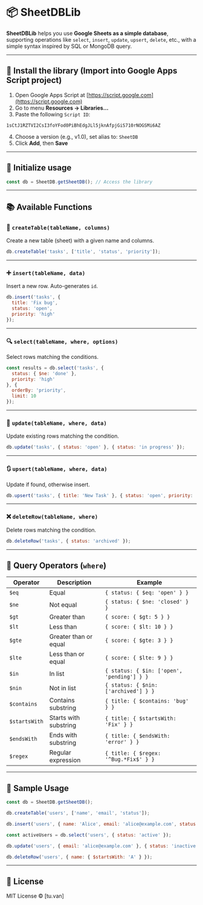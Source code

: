 
# 📦 SheetDBLib

**SheetDBLib** helps you use **Google Sheets as a simple database**, supporting operations like `select`, `insert`, `update`, `upsert`, `delete`, etc., with a simple syntax inspired by SQL or MongoDB query.

---

## 🚀 Install the library (Import into Google Apps Script project)

1. Open Google Apps Script at [https://script.google.com](https://script.google.com)
2. Go to menu **Resources → Libraries...**
3. Paste the following `Script ID`:

```
1sCtJ1RZTVI2CsI3foYFod0PiBhEdgJLl5jknAfpjGiS710rNOGSMi6AZ
```

4. Choose a version (e.g., v1.0), set alias to: `SheetDB`
5. Click **Add**, then **Save**

---

## 🧠 Initialize usage

```javascript
const db = SheetDB.getSheetDB(); // Access the library
```

---

## 📚 Available Functions

### 🧱 `createTable(tableName, columns)`
Create a new table (sheet) with a given name and columns.

```javascript
db.createTable('tasks', ['title', 'status', 'priority']);
```

---

### ➕ `insert(tableName, data)`
Insert a new row. Auto-generates `id`.

```javascript
db.insert('tasks', {
  title: 'Fix bug',
  status: 'open',
  priority: 'high'
});
```

---

### 🔍 `select(tableName, where, options)`
Select rows matching the conditions.

```javascript
const results = db.select('tasks', {
  status: { $ne: 'done' },
  priority: 'high'
}, {
  orderBy: 'priority',
  limit: 10
});
```

---

### 🔁 `update(tableName, where, data)`
Update existing rows matching the condition.

```javascript
db.update('tasks', { status: 'open' }, { status: 'in progress' });
```

---

### 🔃 `upsert(tableName, where, data)`
Update if found, otherwise insert.

```javascript
db.upsert('tasks', { title: 'New Task' }, { status: 'open', priority: 'low' });
```

---

### ❌ `deleteRow(tableName, where)`
Delete rows matching the condition.

```javascript
db.deleteRow('tasks', { status: 'archived' });
```

---

## 🔧 Query Operators (`where`)

| Operator       | Description                     | Example                                           |
|----------------|----------------------------------|--------------------------------------------------|
| `$eq`          | Equal                            | `{ status: { $eq: 'open' } }`                   |
| `$ne`          | Not equal                        | `{ status: { $ne: 'closed' } }`                 |
| `$gt`          | Greater than                     | `{ score: { $gt: 5 } }`                         |
| `$lt`          | Less than                        | `{ score: { $lt: 10 } }`                        |
| `$gte`         | Greater than or equal            | `{ score: { $gte: 3 } }`                        |
| `$lte`         | Less than or equal               | `{ score: { $lte: 9 } }`                        |
| `$in`          | In list                          | `{ status: { $in: ['open', 'pending'] } }`     |
| `$nin`         | Not in list                      | `{ status: { $nin: ['archived'] } }`           |
| `$contains`    | Contains substring               | `{ title: { $contains: 'bug' } }`              |
| `$startsWith`  | Starts with substring            | `{ title: { $startsWith: 'Fix' } }`            |
| `$endsWith`    | Ends with substring              | `{ title: { $endsWith: 'error' } }`            |
| `$regex`       | Regular expression               | `{ title: { $regex: '^Bug.*Fix$' } }`          |

---

## 📘 Sample Usage

```javascript
const db = SheetDB.getSheetDB();

db.createTable('users', ['name', 'email', 'status']);

db.insert('users', { name: 'Alice', email: 'alice@example.com', status: 'active' });

const activeUsers = db.select('users', { status: 'active' });

db.update('users', { email: 'alice@example.com' }, { status: 'inactive' });

db.deleteRow('users', { name: { $startsWith: 'A' } });
```

---

## 📄 License

MIT License © [tu.van]
